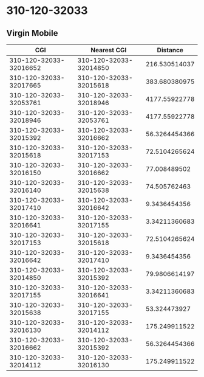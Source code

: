 # 310-120-32033
## Virgin Mobile


| CGI | Nearest CGI | Distance |
|-----|-------------|----------|
| 310-120-32033-32016652 | 310-120-32033-32014850 | 216.530514037 |
| 310-120-32033-32017665 | 310-120-32033-32015618 | 383.680380975 |
| 310-120-32033-32053761 | 310-120-32033-32018946 | 4177.55922778 |
| 310-120-32033-32018946 | 310-120-32033-32053761 | 4177.55922778 |
| 310-120-32033-32015392 | 310-120-32033-32016662 | 56.3264454366 |
| 310-120-32033-32015618 | 310-120-32033-32017153 | 72.5104265624 |
| 310-120-32033-32016150 | 310-120-32033-32016662 | 77.008489502 |
| 310-120-32033-32016140 | 310-120-32033-32015638 | 74.505762463 |
| 310-120-32033-32017410 | 310-120-32033-32016642 | 9.3436454356 |
| 310-120-32033-32016641 | 310-120-32033-32017155 | 3.34211360683 |
| 310-120-32033-32017153 | 310-120-32033-32015618 | 72.5104265624 |
| 310-120-32033-32016642 | 310-120-32033-32017410 | 9.3436454356 |
| 310-120-32033-32014850 | 310-120-32033-32015392 | 79.9806614197 |
| 310-120-32033-32017155 | 310-120-32033-32016641 | 3.34211360683 |
| 310-120-32033-32015638 | 310-120-32033-32017155 | 53.324473927 |
| 310-120-32033-32016130 | 310-120-32033-32014112 | 175.249911522 |
| 310-120-32033-32016662 | 310-120-32033-32015392 | 56.3264454366 |
| 310-120-32033-32014112 | 310-120-32033-32016130 | 175.249911522 |
